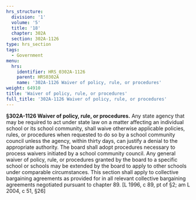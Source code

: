 ```yaml
---
hrs_structure:
  division: '1'
  volume: '5'
  title: '18'
  chapter: 302A
  section: 302A-1126
type: hrs_section
tags:
  - Government
menu:
  hrs:
    identifier: HRS_0302A-1126
    parent: HRS0302A
    name: '302A-1126 Waiver of policy, rule, or procedures'
weight: 64910
title: 'Waiver of policy, rule, or procedures'
full_title: '302A-1126 Waiver of policy, rule, or procedures'
---
```

**§302A-1126 Waiver of policy, rule, or procedures.** Any state agency that may be required to act under state law on a matter affecting an individual school or its school community, shall waive otherwise applicable policies, rules, or procedures when requested to do so by a school community council unless the agency, within thirty days, can justify a denial to the appropriate authority. The board shall adopt procedures necessary to process waivers initiated by a school community council. Any general waiver of policy, rule, or procedures granted by the board to a specific school or schools may be extended by the board to apply to other schools under comparable circumstances. This section shall apply to collective bargaining agreements as provided for in all relevant collective bargaining agreements negotiated pursuant to chapter 89\. [L 1996, c 89, pt of §2; am L 2004, c 51, §26]